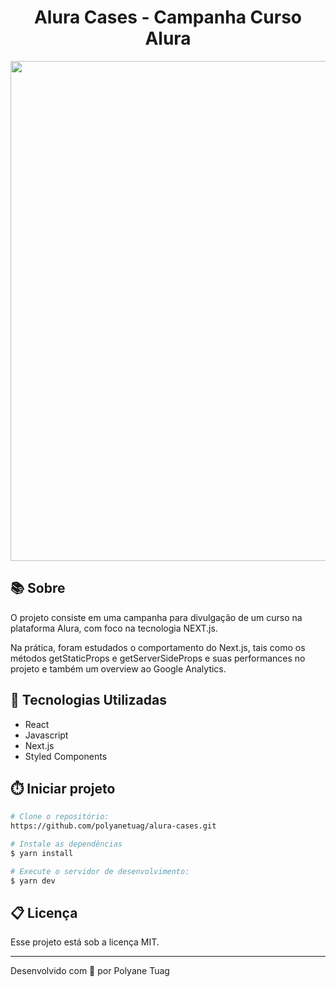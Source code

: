 <h1 align="center">Alura Cases - Campanha Curso Alura </h1>

<div align="center">
    <img width='800' src="">
</div>

## 📚 Sobre
O projeto consiste em uma campanha para divulgação de um curso na plataforma Alura, com foco na tecnologia NEXT.js.

Na prática, foram estudados o comportamento do Next.js, tais como os métodos getStaticProps e getServerSideProps e suas performances no projeto e também um overview ao Google Analytics.



## 🚀 Tecnologias Utilizadas
- React
- Javascript
- Next.js
- Styled Components


## ⏱️ Iniciar projeto

```bash
# Clone o repositório:
https://github.com/polyanetuag/alura-cases.git

# Instale as dependências
$ yarn install

# Execute o servidor de desenvolvimento:
$ yarn dev

```

## 📋 Licença
Esse projeto está sob a licença MIT. 

---

Desenvolvido com 💜 por Polyane Tuag
